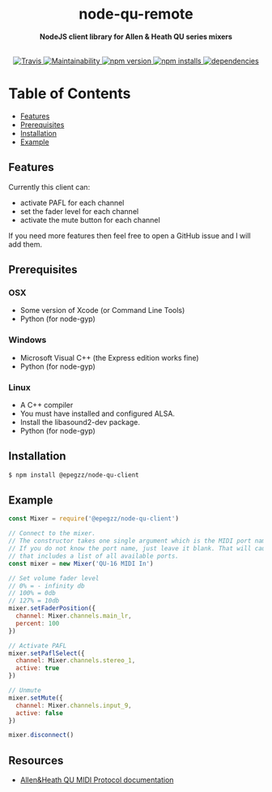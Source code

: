 <h1 align="center">node-qu-remote</h1>

<div align="center">
  <strong>NodeJS client library for Allen &amp; Heath QU series mixers</strong>
</div>
<br/>

<p align="center">
  <a target="_blank" href="https://travis-ci.org/epegzz/node-qu-client">
    <img alt="Travis" src="https://img.shields.io/travis/epegzz/node-qu-client.svg?style=flat-square">
  </a>
  <a target="_blank" href="https://codeclimate.com/github/epegzz/node-qu-client/maintainability">
    <img alt="Maintainability" src="https://img.shields.io/codeclimate/maintainability/epegzz/node-qu-client.svg?style=flat-square">
  </a>
  <a target="_blank" href="https://www.npmjs.com/package/@epegzz/node-qu-client">
    <img alt="npm version" src="https://img.shields.io/npm/v/@epegzz/node-qu-client.svg?style=flat-square">
  </a>
  <a target="_blank" href="https://www.npmjs.com/package/@epegzz/node-qu-client">
    <img alt="npm installs" src="https://img.shields.io/npm/dm/@epegzz/node-qu-client.svg?style=flat-square">
  </a>
  <a target="_blank" href="https://david-dm.org/epegzz/node-qu-client">
    <img alt="dependencies" src="https://img.shields.io/david/epegzz/node-qu-client.svg?style=flat-square">
  </a>
</p>

# Table of Contents
- [Features](#features)
- [Prerequisites](#prerequisites)
- [Installation](#installation)
- [Example](#example)

## Features

Currently this client can:
* activate PAFL for each channel
* set the fader level for each channel
* activate the mute button for each channel

If you need more features then feel free to open a GitHub issue and I will add them.   

## Prerequisites

### OSX

* Some version of Xcode (or Command Line Tools)
* Python (for node-gyp)

### Windows

* Microsoft Visual C++ (the Express edition works fine)
* Python (for node-gyp)

### Linux

* A C++ compiler
* You must have installed and configured ALSA.
* Install the libasound2-dev package.
* Python (for node-gyp)

## Installation

```bash
$ npm install @epegzz/node-qu-client
```

## Example

```javascript
const Mixer = require('@epegzz/node-qu-client')

// Connect to the mixer.
// The constructor takes one single argument which is the MIDI port name of the mixer.
// If you do not know the port name, just leave it blank. That will cause an error message
// that includes a list of all available ports.
const mixer = new Mixer('QU-16 MIDI In')

// Set volume fader level
// 0% = - infinity db
// 100% = 0db
// 127% = 10db
mixer.setFaderPosition({
  channel: Mixer.channels.main_lr,
  percent: 100
})

// Activate PAFL
mixer.setPaflSelect({
  channel: Mixer.channels.stereo_1,
  active: true
})

// Unmute
mixer.setMute({
  channel: Mixer.channels.input_9,
  active: false
})

mixer.disconnect()
```

## Resources

* [Allen&Heath QU MIDI Protocol documentation](https://www.allen-heath.com/media/Qu_MIDI_Protocol_V1.9.pdf)
